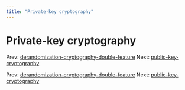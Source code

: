 ```yaml
---
title: "Private-key cryptography"
---
```


# Private-key cryptography

Prev: [derandomization-cryptography-double-feature](derandomization-cryptography-double-feature.md)
Next: [public-key-cryptography](public-key-cryptography.md)

Prev: [derandomization-cryptography-double-feature](derandomization-cryptography-double-feature.md)
Next: [public-key-cryptography](public-key-cryptography.md)
